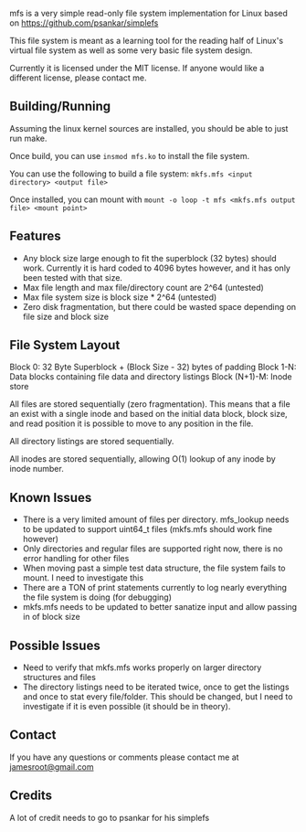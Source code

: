 mfs is a very simple read-only file system implementation for Linux based on https://github.com/psankar/simplefs

This file system is meant as a learning tool for the reading half of Linux's virtual file system as well as some very basic file system design.

Currently it is licensed under the MIT license. If anyone would like a different license, please contact me.

Building/Running
----------------
Assuming the linux kernel sources are installed, you should be able to just run make.

Once build, you can use `insmod mfs.ko` to install the file system.

You can use the following to build a file system: `mkfs.mfs <input directory> <output file>`

Once installed, you can mount with `mount -o loop -t mfs <mkfs.mfs output file> <mount point>`

Features
--------
- Any block size large enough to fit the superblock (32 bytes) should work. Currently it is hard coded to 4096 bytes however, and it has only been tested with that size.
- Max file length and max file/directory count are 2^64 (untested)
- Max file system size is block size * 2^64 (untested)
- Zero disk fragmentation, but there could be wasted space depending on file size and block size

File System Layout
------------------

Block 0:       32 Byte Superblock + (Block Size - 32) bytes of padding
Block 1-N:     Data blocks containing file data and directory listings
Block (N+1)-M: Inode store

All files are stored sequentially (zero fragmentation). This means that a file an exist with a single inode and based on the initial data block, block size, and read position it is possible to move to any position in the file.

All directory listings are stored sequentially.

All inodes are stored sequentially, allowing O(1) lookup of any inode by inode number.

Known Issues
------------
- There is a very limited amount of files per directory. mfs_lookup needs to be updated to support uint64_t files (mkfs.mfs should work fine however)
- Only directories and regular files are supported right now, there is no error handling for other files
- When moving past a simple test data structure, the file system fails to mount. I need to investigate this
- There are a TON of print statements currently to log nearly everything the file system is doing (for debugging)
- mkfs.mfs needs to be updated to better sanatize input and allow passing in of block size

Possible Issues
---------------
- Need to verify that mkfs.mfs works properly on larger directory structures and files
- The directory listings need to be iterated twice, once to get the listings and once to stat every file/folder. This should be changed, but I need to investigate if it is even possible (it should be in theory).

Contact
-------
If you have any questions or comments please contact me at jamesroot@gmail.com

Credits
-------
A lot of credit needs to go to psankar for his simplefs